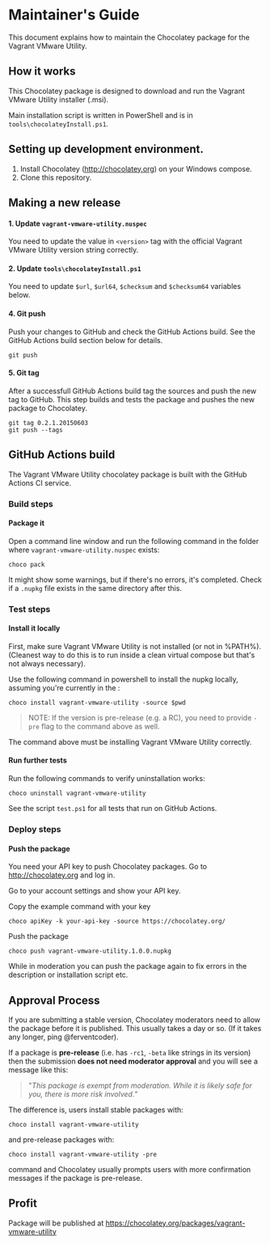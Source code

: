 # Maintainer's Guide

This document explains how to maintain the Chocolatey package
for the Vagrant VMware Utility.

## How it works

This Chocolatey package is designed to download and run the Vagrant VMware Utility
installer (.msi).

Main installation script is written in PowerShell and is in
`tools\chocolateyInstall.ps1`.

## Setting up development environment.

1. Install Chocolatey (http://chocolatey.org) on your
   Windows compose.
2. Clone this repository.

## Making a new release

#### 1. Update `vagrant-vmware-utility.nuspec`

You need to update the value in `<version>` tag with
the official Vagrant VMware Utility version string correctly.

#### 2. Update `tools\chocolateyInstall.ps1`

You need to update `$url`, `$url64`, `$checksum` and `$checksum64`
variables below.

#### 4. Git push

Push your changes to GitHub and check the GitHub Actions build. See the GitHub Actions build section below for details.

    git push

#### 5. Git tag

After a successfull GitHub Actions build tag the sources and push the new tag to GitHub. This step builds and tests the package and pushes the new package to Chocolatey.

    git tag 0.2.1.20150603
    git push --tags

## GitHub Actions build

The Vagrant VMware Utility chocolatey package is built with the GitHub Actions CI service.

### Build steps

#### Package it

Open a command line window and run the following command in the folder
where `vagrant-vmware-utility.nuspec` exists:

    choco pack

It might show some warnings, but if there's no errors, it's completed.
Check if a `.nupkg` file exists in the same directory after this.

### Test steps

#### Install it locally

First, make sure Vagrant VMware Utility is not installed (or not in %PATH%). (Cleanest
way to do this is to run inside a clean virtual compose but that's not
always necessary).

Use the following command in powershell to install the nupkg locally, assuming
you're currently in the :

    choco install vagrant-vmware-utility -source $pwd

> NOTE: If the version is pre-release (e.g. a RC), you need to provide
> `-pre` flag to the command above as well.

The command above must be installing Vagrant VMware Utility correctly.

#### Run further tests

Run the following commands to verify uninstallation works:

    choco uninstall vagrant-vmware-utility

See the script `test.ps1` for all tests that run on GitHub Actions.

### Deploy steps

#### Push the package

You need your API key to push Chocolatey packages.
Go to http://chocolatey.org and log in.

Go to your account settings and show your API key.

Copy the example command with your key

    choco apiKey -k your-api-key -source https://chocolatey.org/

Push the package

    choco push vagrant-vmware-utility.1.0.0.nupkg

While in moderation you can push the package again to fix errors in the description or installation script etc.

## Approval Process

If you are submitting a stable version, Chocolatey moderators need to
allow the package before it is published. This usually takes a day or
so. (If it takes any longer, ping @ferventcoder).

If a package is **pre-release** (i.e. has `-rc1`, `-beta` like strings
in its version) then the submission **does not need moderator approval**
and you will see a message like this:

> "_This package is exempt from moderation. While it is likely safe for you,
> there is more risk involved._"

The difference is, users install stable packages with:

    choco install vagrant-vmware-utility

and pre-release packages with:

    choco install vagrant-vmware-utility -pre

command and Chocolatey usually prompts users with more confirmation
messages if the package is pre-release.

## Profit

Package will be published at https://chocolatey.org/packages/vagrant-vmware-utility
